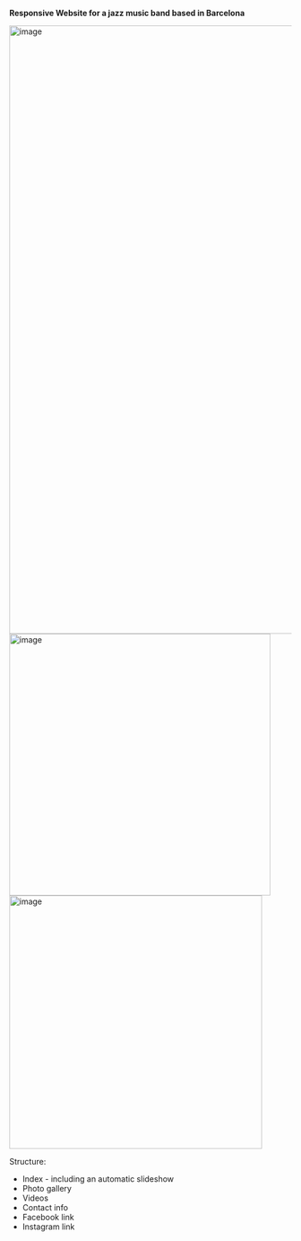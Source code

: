 **Responsive Website for a jazz music band based in Barcelona**

<img width="1083" alt="image" src="https://github.com/Ing-art/website-project1/assets/62476397/82bc447d-0f65-4cb9-9e42-095db9aac2d6">

<img width="466" alt="image" src="https://github.com/Ing-art/website-project1/assets/62476397/afce4272-d452-4c73-a400-c9363898cb04">

<img width="451" alt="image" src="https://github.com/Ing-art/website-project1/assets/62476397/46b795fa-8317-4f0c-b9c5-fcd3fbee6109">

Structure:
- Index - including an automatic slideshow
- Photo gallery
- Videos 
- Contact info
- Facebook link
- Instagram link
